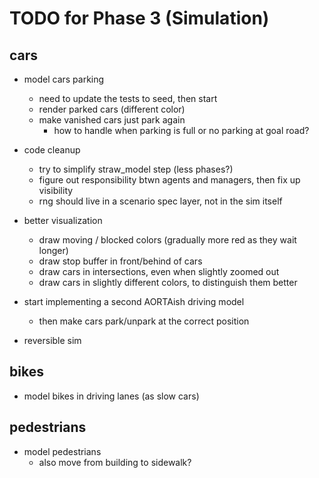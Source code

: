 # TODO for Phase 3 (Simulation)

## cars

- model cars parking
	- need to update the tests to seed, then start
	- render parked cars (different color)
	- make vanished cars just park again
		- how to handle when parking is full or no parking at goal road?

- code cleanup
	- try to simplify straw_model step (less phases?)
	- figure out responsibility btwn agents and managers, then fix up visibility
	- rng should live in a scenario spec layer, not in the sim itself

- better visualization
	- draw moving / blocked colors (gradually more red as they wait longer)
	- draw stop buffer in front/behind of cars
	- draw cars in intersections, even when slightly zoomed out
	- draw cars in slightly different colors, to distinguish them better

- start implementing a second AORTAish driving model
	- then make cars park/unpark at the correct position

- reversible sim

## bikes

- model bikes in driving lanes (as slow cars)

## pedestrians

- model pedestrians
	- also move from building to sidewalk?
